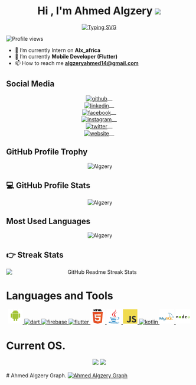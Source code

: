 <h1 align="center">Hi , I'm Ahmed Algzery <img src="https://media.giphy.com/media/hvRJCLFzcasrR4ia7z/giphy.gif" width="35"></h1>
<p align="center">
<a href="https://git.io/typing-svg"><img src="https://readme-typing-svg.demolab.com?font=Fira+Code&weight=900&size=24&pause=1000&center=true&vCenter=true&width=435&lines=Computer+science+student;Mobile+Developer+(Flutter);Software+Engineer+at+Alx" alt="Typing SVG" /></a> </p>



![Profile views](https://gpvc.arturio.dev/ahmedalgzery)  



- 🔭 I’m currently Intern on **Alx_africa** 
- 🌱 I’m currently **Mobile Developer (Flutter)**
- 📫 How to reach me **algzeryahmed14@gmail.com**



## Social Media
<div align="center">
<a href="https://github.com/ahmedalgzery"  style="display:block">
  <img align="center"  src='https://cdn.jsdelivr.net/npm/simple-icons@3.0.1/icons/github.svg' alt='github' height='40' /> 
</a>

<a href="https://www.linkedin.com/in/%D9%90%D9%90ahmed-algzery//"  style="display:block">
  <img align="center"  src='https://cdn.jsdelivr.net/npm/simple-icons@3.0.1/icons/linkedin.svg' alt='linkedin' height='40' /> 
</a>

<a href="https://www.facebook.com/profile.php?id=100014851561834"  style="display:block">
  <img align="center"  src='https://cdn.jsdelivr.net/npm/simple-icons@3.0.1/icons/facebook.svg' alt='facebook' height='40' /> 
</a>

<a href="https://www.instagram.com/ahmed_algzery_/"  style="display:block">
  <img align="center" src='https://cdn.jsdelivr.net/npm/simple-icons@3.0.1/icons/instagram.svg' alt='instagram' height='40' /> 
</a>

<a href="https://twitter.com/Ahmed__Algzery"  style="display:block">
  <img align="center"  src='https://cdn.jsdelivr.net/npm/simple-icons@3.0.1/icons/twitter.svg' alt='twitter' height='40' /> 
</a>

<a href="https://twitter.com/Ahmed__Algzery"  style="display:block">
  <img align="center"  src='https://cdn.jsdelivr.net/npm/simple-icons@3.0.1/icons/icloud.svg' alt='website' height='40' /> 
</a>

</div>


 ##  GitHub Profile Trophy
<p align="center">&nbsp;<img src="https://github-profile-trophy.vercel.app/?username=ahmedalgzery" alt="Algzery" /></p>


## 💻 GitHub Profile Stats

<p align="center">&nbsp;<img src="https://github-readme-stats.vercel.app/api?username=ahmedalgzery&show_icons=true&count_private=true" alt="Algzery" /></p>

## Most Used Languages


<p align="center">&nbsp;<img src="https://github-readme-stats.vercel.app/api/top-langs/?username=ahmedalgzery" alt="Algzery" /></p>


## 👉 Streak Stats


<p align="center"><img alt="GitHub Readme Streak Stats" src="https://streak-stats.demolab.com/?user=ahmedalgzery" style="display: block;">




# Languages and Tools
<p align="center">
<a href="https://developer.android.com" target="_blank" rel="noreferrer"> <img src="https://raw.githubusercontent.com/devicons/devicon/master/icons/android/android-original-wordmark.svg" alt="android" width="40" height="40"/> </a>
<a href="https://dart.dev" target="_blank" rel="noreferrer"> <img src="https://www.vectorlogo.zone/logos/dartlang/dartlang-icon.svg" alt="dart" width="40" height="40"/> </a>
<a href="https://firebase.google.com/" target="_blank" rel="noreferrer"> <img src="https://www.vectorlogo.zone/logos/firebase/firebase-icon.svg" alt="firebase" width="40" height="40"/> </a>
<a href="https://flutter.dev" target="_blank" rel="noreferrer"> <img src="https://www.vectorlogo.zone/logos/flutterio/flutterio-icon.svg" alt="flutter" width="40" height="40"/> </a>
<a href="https://www.w3.org/html/" target="_blank" rel="noreferrer"> <img src="https://raw.githubusercontent.com/devicons/devicon/master/icons/html5/html5-original-wordmark.svg" alt="html5" width="40" height="40"/> </a>
<a href="https://www.java.com" target="_blank" rel="noreferrer"> <img src="https://raw.githubusercontent.com/devicons/devicon/master/icons/java/java-original.svg" alt="java" width="40" height="40"/> </a>
<a href="https://developer.mozilla.org/en-US/docs/Web/JavaScript" target="_blank" rel="noreferrer"> <img src="https://raw.githubusercontent.com/devicons/devicon/master/icons/javascript/javascript-original.svg" alt="javascript" width="40" height="40"/> </a> <a href="https://kotlinlang.org" target="_blank" rel="noreferrer"> <img src="https://www.vectorlogo.zone/logos/kotlinlang/kotlinlang-icon.svg" alt="kotlin" width="40" height="40"/> </a>
<a href="https://www.mysql.com/" target="_blank" rel="noreferrer"> <img src="https://raw.githubusercontent.com/devicons/devicon/master/icons/mysql/mysql-original-wordmark.svg" alt="mysql" width="40" height="40"/> </a>
<a href="https://nodejs.org" target="_blank" rel="noreferrer"> <img src="https://raw.githubusercontent.com/devicons/devicon/master/icons/nodejs/nodejs-original-wordmark.svg" alt="nodejs" width="40" height="40"/> </a>  
</p>



# Current OS.
<div align="center">
<img src="https://img.shields.io/badge/-Ubuntu-E95420?style=for-the-badge&logo=Ubuntu&logoColor=white"/>
<img src="https://img.shields.io/badge/-Windows-294172?style=for-the-badge&logo=windows"/>
</div>
</br>
# Ahmed Algzery Graph.
<a href="https://github.com/ahmedalgzery/github-readme-activity-graph"><img alt=" Ahmed Algzery Graph" src="https://github-readme-activity-graph.cyclic.app/graph/?username=ahmedalgzery&bg_color=1F222E&color=F8D866&line=F85D7F&point=FFFFFF&hide_border=true" /></a>
